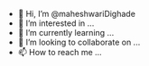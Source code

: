 - 👋 Hi, I’m @maheshwariDighade
- 👀 I’m interested in ...
- 🌱 I’m currently learning ...
- 💞️ I’m looking to collaborate on ...
- 📫 How to reach me ...

<!---
maheshwariDighade/maheshwariDighade is a ✨ special ✨ repository because its `README.md` (this file) appears on your GitHub profile.
You can click the Preview link to take a look at your changes.
--->

